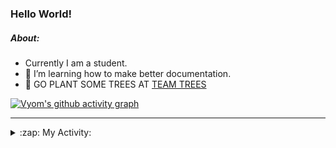### Hello World!

##### About:
- Currently I am a student.
- 🌱 I’m learning how to make better documentation.
- 🌱 GO PLANT SOME TREES AT [TEAM TREES](https://teamtrees.org/)

[![Vyom's github activity graph](https://activity-graph.herokuapp.com/graph?username=Vyvy-vi)](https://github.com/ashutosh00710/github-readme-activity-graph)

---
<details>
  <summary>:zap: My Activity:</summary>
  
<!--START_SECTION:waka-->
![Code Time](http://img.shields.io/badge/Code%20Time-839%20hrs%2036%20mins-blue)

**I'm a Night 🦉** 

```text
🌞 Morning    92 commits     ██░░░░░░░░░░░░░░░░░░░░░░░   9.39% 
🌆 Daytime    282 commits    ███████░░░░░░░░░░░░░░░░░░   28.78% 
🌃 Evening    313 commits    ████████░░░░░░░░░░░░░░░░░   31.94% 
🌙 Night      293 commits    ███████░░░░░░░░░░░░░░░░░░   29.9%

```
📅 **I'm Most Productive on Sunday** 

```text
Monday       131 commits    ███░░░░░░░░░░░░░░░░░░░░░░   13.37% 
Tuesday      132 commits    ███░░░░░░░░░░░░░░░░░░░░░░   13.47% 
Wednesday    154 commits    ████░░░░░░░░░░░░░░░░░░░░░   15.71% 
Thursday     128 commits    ███░░░░░░░░░░░░░░░░░░░░░░   13.06% 
Friday       122 commits    ███░░░░░░░░░░░░░░░░░░░░░░   12.45% 
Saturday     97 commits     ██░░░░░░░░░░░░░░░░░░░░░░░   9.9% 
Sunday       216 commits    █████░░░░░░░░░░░░░░░░░░░░   22.04%

```


📊 **This Week I Spent My Time On** 

```text
🔥 Editors: 
VS Code                  3 hrs 28 mins       █████████████████████████   100.0%

🐱‍💻 Projects: 
praise                   1 hr 51 mins        █████████████░░░░░░░░░░░░   53.2% 
CSF                      1 hr 35 mins        ███████████░░░░░░░░░░░░░░   45.62% 
palantir                 2 mins              ░░░░░░░░░░░░░░░░░░░░░░░░░   1.19%

```


 Last Updated on 04/08/2022 01:33:09 UTC
<!--END_SECTION:waka-->
</details>
